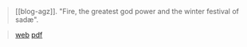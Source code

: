 > [[blog-agz]]. "Fire, the greatest god power and the winter festival of sadæ". 

> [web](https://authenticgathazoroastrianism.org/2021/02/01/fire-the-greatest-god-power-and-the-winter-festival-of-sadae/)
> [pdf](agz2021-02-01.pdf)